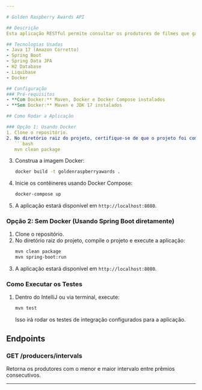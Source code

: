 ```yaml
---

# Golden Raspberry Awards API

## Descrição
Esta aplicação RESTful permite consultar os produtores de filmes que ganharam o prêmio de Pior Filme no Golden Raspberry Awards, identificando os que tiveram o menor e o maior intervalo entre prêmios consecutivos.

## Tecnologias Usadas
- Java 17 (Amazon Corretto)
- Spring Boot
- Spring Data JPA
- H2 Database
- Liquibase
- Docker

## Configuração
### Pré-requisitos
- **Com Docker:** Maven, Docker e Docker Compose instalados
- **Sem Docker:** Maven e JDK 17 instalados

## Como Rodar a Aplicação

### Opção 1: Usando Docker
1. Clone o repositório.
2. No diretório raiz do projeto, certifique-se de que o projeto foi compilado:
   ```bash
   mvn clean package
   ```
3. Construa a imagem Docker:
   ```bash
   docker build -t goldenraspberryawards .
   ```
4. Inicie os contêineres usando Docker Compose:
   ```bash
   docker-compose up
   ```
5. A aplicação estará disponível em `http://localhost:8080`.

### Opção 2: Sem Docker (Usando Spring Boot diretamente)
1. Clone o repositório.
2. No diretório raiz do projeto, compile o projeto e execute a aplicação:
   ```bash
   mvn clean package
   mvn spring-boot:run
   ```
3. A aplicação estará disponível em `http://localhost:8080`.

### Como Executar os Testes
1. Dentro do IntelliJ ou via terminal, execute:
   ```bash
   mvn test
   ```
   Isso irá rodar os testes de integração configurados para a aplicação.

## Endpoints
### GET /producers/intervals
Retorna os produtores com o menor e maior intervalo entre prêmios consecutivos.

---
```

